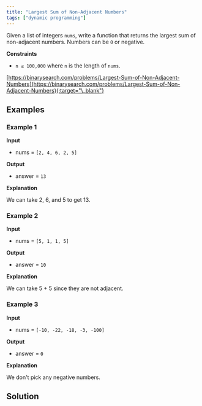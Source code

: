 ```yaml
---
title: "Largest Sum of Non-Adjacent Numbers"
tags: ["dynamic programming"]
---
```


Given a list of integers `nums`, write a function that returns the largest sum of non-adjacent numbers. Numbers can be `0` or negative.

**Constraints**

- `n ≤ 100,000` where `n` is the length of `nums`.

[https://binarysearch.com/problems/Largest-Sum-of-Non-Adjacent-Numbers](https://binarysearch.com/problems/Largest-Sum-of-Non-Adjacent-Numbers){:target="\_blank"}

## Examples

### Example 1

**Input**

- nums = `[2, 4, 6, 2, 5]`

**Output**

- answer = `13`

**Explanation**

We can take 2, 6, and 5 to get 13.

### Example 2

**Input**

- nums = `[5, 1, 1, 5]`

**Output**

- answer = `10`

**Explanation**

We can take 5 + 5 since they are not adjacent.

### Example 3

**Input**

- nums = `[-10, -22, -18, -3, -100]`

**Output**

- answer = `0`

**Explanation**

We don't pick any negative numbers.

## Solution

<script src="https://gist.github.com/yaeba/16da7be5123724fcf6eccc25581cef5a.js?file=Largest-Sum-of-Non-Adjacent-Numbers.cpp"></script>
